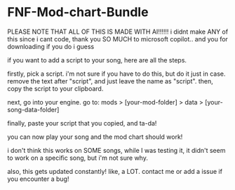# FNF-Mod-chart-Bundle
PLEASE NOTE THAT ALL OF THIS IS MADE WITH AI‼️‼️‼️ i didnt make ANY of this since i cant code, thank you SO MUCH to microsoft copilot.. and you for downloading if you do i guess

if you want to add a script to your song, here are all the steps.

firstly, pick a script. i'm not sure if you have to do this, but do it just in case. remove the text after "script", and just leave the name as "script". then, copy the script to your clipboard.

next, go into your engine. go to:
mods > [your-mod-folder] > data > [your-song-data-folder]

finally, paste your script that you copied, and ta-da!

you can now play your song and the mod chart should work!

i don't think this works on SOME songs, while I was testing it, it didn't seem to work on a specific song, but i'm not sure why.

also, this gets updated constantly! like, a LOT. contact me or add a issue if you encounter a bug!
